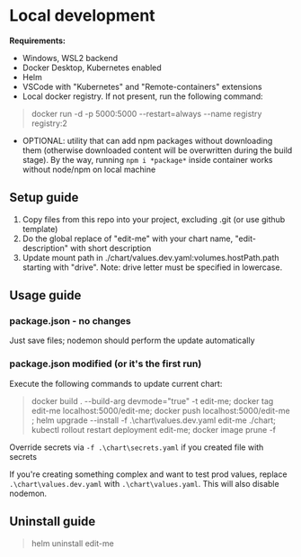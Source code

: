 # Local development

**Requirements:**
- Windows, WSL2 backend
- Docker Desktop, Kubernetes enabled
- Helm
- VSCode with "Kubernetes" and "Remote-containers" extensions
- Local docker registry. If not present, run the following command:
> docker run -d -p 5000:5000 --restart=always --name registry registry:2
- OPTIONAL: utility that can add npm packages without downloading them (otherwise downloaded content will be overwritten during the build stage). By the way, running `npm i *package*` inside container works without node/npm on local machine

## Setup guide
1. Copy files from this repo into your project, excluding .git (or use github template)
2. Do the global replace of "edit-me" with your chart name, "edit-description" with short description
3. Update mount path in ./chart/values.dev.yaml:volumes.hostPath.path starting with "drive". Note: drive letter must be specified in lowercase.

## Usage guide

### package.json - no changes
Just save files; nodemon should perform the update automatically

### package.json modified (or it's the first run)
Execute the following commands to update current chart:

> docker build . --build-arg devmode="true" -t edit-me; docker tag edit-me localhost:5000/edit-me;  docker push localhost:5000/edit-me ; helm upgrade --install -f .\chart\values.dev.yaml edit-me ./chart; kubectl rollout restart deployment edit-me; docker image prune -f

Override secrets via `-f .\chart\secrets.yaml` if you created file with secrets

If you're creating something complex and want to test prod values, replace `.\chart\values.dev.yaml` with `.\chart\values.yaml`. This will also disable nodemon.

## Uninstall guide
> helm uninstall edit-me